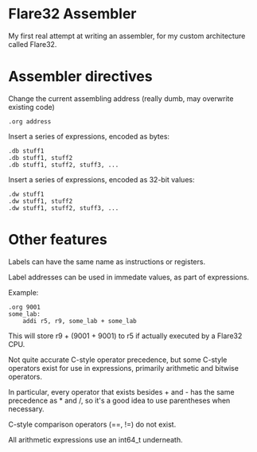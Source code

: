 # Flare32 Assembler
My first real attempt at writing an assembler, for my custom architecture
called Flare32.


# Assembler directives
Change the current assembling address (really dumb, may overwrite existing
code)
```
.org address
```



Insert a series of expressions, encoded as bytes:
```
.db stuff1
.db stuff1, stuff2
.db stuff1, stuff2, stuff3, ...
```


Insert a series of expressions, encoded as 32-bit values:
```
.dw stuff1
.dw stuff1, stuff2
.dw stuff1, stuff2, stuff3, ...
```


# Other features
Labels can have the same name as instructions or registers.

Label addresses can be used in immedate values, as part of expressions.

Example:
```
.org 9001
some_lab:
    addi r5, r9, some_lab + some_lab
```

This will store r9 + (9001 + 9001) to r5 if actually executed by a Flare32
CPU.





Not quite accurate C-style operator precedence, but some C-style operators
exist for use in expressions, primarily arithmetic and bitwise operators.

In particular, every operator that exists besides + and - has the same
precedence as * and /, so it's a good idea to use parentheses when
necessary.

C-style comparison operators (==, !=) do not exist.




All arithmetic expressions use an int64\_t underneath.
